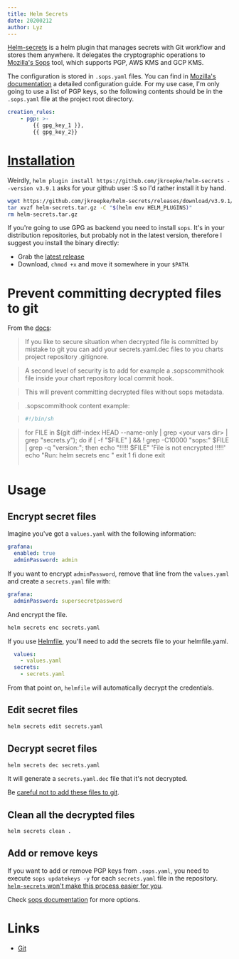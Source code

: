 ```yaml
---
title: Helm Secrets
date: 20200212
author: Lyz
---
```


[Helm-secrets](https://github.com/jkroepke/helm-secrets) is a helm plugin
that manages secrets with Git workflow and stores them anywhere. It delegates
the cryptographic operations to [Mozilla's
Sops](https://github.com/mozilla/sops) tool, which supports PGP, AWS KMS and GCP
KMS.

The configuration is stored in `.sops.yaml` files. You can find in [Mozilla's
documentation](https://github.com/mozilla/sops) a detailed configuration guide.
For my use case, I'm only going to use a list of PGP keys, so the following
contents should be in the `.sops.yaml` file at the project root directory.

```yaml
creation_rules:
    - pgp: >-
        {{ gpg_key_1 }},
        {{ gpg_key_2}}
```

# [Installation](https://github.com/jkroepke/helm-secrets#installation-and-dependencies)

Weirdly, `helm plugin install https://github.com/jkroepke/helm-secrets --version
v3.9.1` asks for your github user :S so I'd rather install it by hand.

```bash
wget https://github.com/jkroepke/helm-secrets/releases/download/v3.9.1/helm-secrets.tar.gz
tar xvzf helm-secrets.tar.gz -C "$(helm env HELM_PLUGINS)"
rm helm-secrets.tar.gz
```

If you're going to use GPG as backend you need to install `sops`. It's in your
distribution repositories, but probably not in the latest version, therefore
I suggest you install the binary directly:

* Grab the [latest release](https://github.com/mozilla/sops/releases)
* Download, `chmod +x` and move it somewhere in your `$PATH`.

# Prevent committing decrypted files to git

From the [docs](https://github.com/futuresimple/helm-secrets):
> If you like to secure situation when decrypted file is committed by mistake to
> git you can add your secrets.yaml.dec files to you charts project repository
> .gitignore.

> A second level of security is to add for example a .sopscommithook file inside
> your chart repository local commit hook.

> This will prevent committing decrypted files without sops metadata.

> .sopscommithook content example:

> ```yaml
> #!/bin/sh

> for FILE in $(git diff-index HEAD --name-only | grep <your vars dir> | grep "secrets.y"); do
>     if [ -f "$FILE" ] && ! grep -C10000 "sops:" $FILE | grep -q "version:"; then
>         echo "!!!!! $FILE" 'File is not encrypted !!!!!'
>         echo "Run: helm secrets enc <file path>"
>         exit 1
>     fi
> done
> exit
> ```

# Usage

## Encrypt secret files

Imagine you've got a `values.yaml` with the following information:
```yaml
grafana:
  enabled: true
  adminPassword: admin
```

If you want to encrypt `adminPassword`, remove that line from the `values.yaml`
and create a `secrets.yaml` file with:
```yaml
grafana:
  adminPassword: supersecretpassword
```

And encrypt the file.
```bash
helm secrets enc secrets.yaml
```

If you use [Helmfile](helmfile.md), you'll need to add the secrets file to your
helmfile.yaml.
```yaml
  values:
    - values.yaml
  secrets:
    - secrets.yaml
```

From that point on, `helmfile` will automatically decrypt the credentials.

## Edit secret files

```bash
helm secrets edit secrets.yaml
```

## Decrypt secret files

```bash
helm secrets dec secrets.yaml
```

It will generate a `secrets.yaml.dec` file that it's not decrypted.

Be [careful not to add these files to
git](#prevent-committing-decrypted-files-to-git).

## Clean all the decrypted files

```bash
helm secrets clean .
```

## Add or remove keys

If you want to add or remove PGP keys from `.sops.yaml`, you need to execute
`sops updatekeys -y` for each `secrets.yaml` file in the repository. [`helm-secrets` won't make this process easier for you](https://github.com/jkroepke/helm-secrets/issues/233).

Check [sops
documentation](https://github.com/mozilla/sops#adding-and-removing-keys) for
more options.

# Links

* [Git](https://github.com/futuresimple/helm-secrets)
